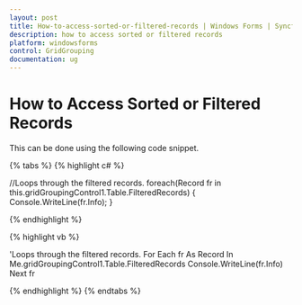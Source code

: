 ```yaml
---
layout: post
title: How-to-access-sorted-or-filtered-records | Windows Forms | Syncfusion
description: how to access sorted or filtered records
platform: windowsforms
control: GridGrouping
documentation: ug
---
```


# How to Access Sorted or Filtered Records

This can be done using the following code snippet.

{% tabs %}
{% highlight c# %}

//Loops through the filtered records.
foreach(Record fr in this.gridGroupingControl1.Table.FilteredRecords)
{
    Console.WriteLine(fr.Info);
}

{% endhighlight %}

{% highlight vb %}

'Loops through the filtered records.
For Each fr As Record In Me.gridGroupingControl1.Table.FilteredRecords
    Console.WriteLine(fr.Info)
Next fr

{% endhighlight %}
{% endtabs %}
